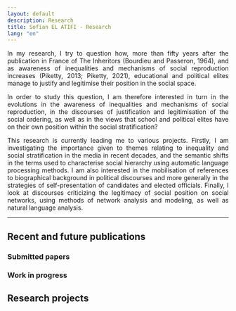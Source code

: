 ```yaml
---
layout: default
description: Research
title: Sofian EL ATIFI - Research
lang: "en"
---
```


<div style="text-align: justify">

<p> In my research, I try to question how, more than fifty years after the publication in France of The Inheritors (Bourdieu and Passeron, 1964), and as awareness of inequalities and mechanisms of social reproduction increases (Piketty, 2013; Piketty, 2021), educational and political elites manage to justify and legitimise their position in the social space. </p>

<p> In order to study this question, I am therefore interested in turn in the evolutions in the awareness of inequalities and mechanisms of social reproduction, in the discourses of justification and legitimisation of the social ordering, as well as in the views that school and political elites have on their own position within the social stratification? </p>

<p> This research is currently leading me to various projects. Firstly, I am investigating the importance given to themes relating to inequality and social stratification in the media in recent decades, and the semantic shifts in the terms used to characterise social hierarchy using automatic language processing methods. I am also interested in the mobilisation of references to biographical background in political discourses and more generally in the strategies of self-presentation of candidates and elected officials. Finally, I look at discourses criticizing the legitimacy of social position on social networks, using methods of network analysis and modeling, as well as natural language analysis. </p>

</div>

---

## Recent and future publications

### Submitted papers

### Work in progress

## Research projects


